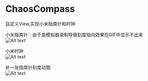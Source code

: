 # ChaosCompass
自定义View,实现小米指南针和时钟

小米指南针：由于是模拟器录制导致刻度指向效果在GIF中显示不出来  
![Alt text](https://github.com/ChaosOctopus/ChaosCompass/blob/master/app/src/main/res/drawable/compass.gif)  


小米时钟  
![Alt text](https://github.com/ChaosOctopus/ChaosCompass/blob/master/app/src/main/res/drawable/oclock.gif)  

  
补一张指南针刻度动图  
![Alt text](http://m.qpic.cn/psb?/V11N8UKD02Mf0g/cOSz6M52F9O9lwknSkxjebcFiw.XIW5OrNU61x2W14A!/b/dAEBAAAAAAAA&bo=5AFjAgAAAAAChyc!&rf=viewer_4)  


